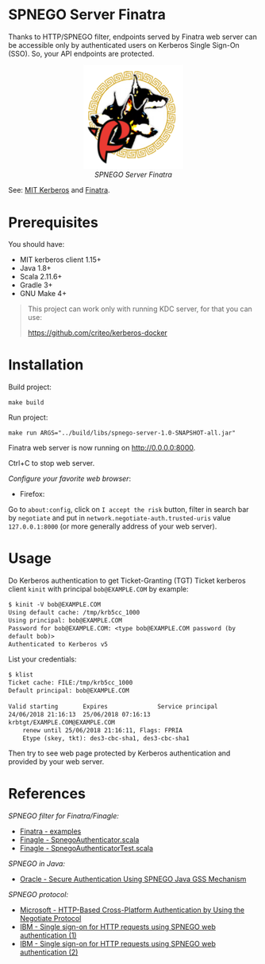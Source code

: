 # SPNEGO Server Finatra

Thanks to HTTP/SPNEGO filter, endpoints served by Finatra web server can be accessible 
only by authenticated users on Kerberos Single Sign-On (SSO). So, your API endpoints are
protected.

<p align="center">
  <img alt="finatra_kerberos.png" src="./media/finatra_kerberos.png" width=200/><br>
  <i>SPNEGO Server Finatra</i>
</p>

See: [MIT Kerberos](https://web.mit.edu/kerberos/) and [Finatra](https://twitter.github.io/finatra/). 

# Prerequisites

You should have:

* MIT kerberos client 1.15+
* Java 1.8+
* Scala 2.11.6+
* Gradle 3+
* GNU Make 4+

> This project can work only with running KDC server, for that you can use:
>
> https://github.com/criteo/kerberos-docker

# Installation

Build project:

~~~
make build
~~~

Run project:

~~~
make run ARGS="../build/libs/spnego-server-1.0-SNAPSHOT-all.jar"
~~~

Finatra web server is now running on http://0.0.0.0:8000.

Ctrl+C to stop web server.

*Configure your favorite web browser*:

* Firefox:

Go to `about:config`, click on `I accept the risk` button, filter in search bar by `negotiate` and 
put in `network.negotiate-auth.trusted-uris` value `127.0.0.1:8000` (or more generally address of your web server).

# Usage

Do Kerberos authentication to get Ticket-Granting (TGT) Ticket kerberos client `kinit` with principal `bob@EXAMPLE.COM`
by example:

~~~
$ kinit -V bob@EXAMPLE.COM 
Using default cache: /tmp/krb5cc_1000
Using principal: bob@EXAMPLE.COM
Password for bob@EXAMPLE.COM: <type bob@EXAMPLE.COM password (by default bob)>
Authenticated to Kerberos v5
~~~

List your credentials:

~~~
$ klist
Ticket cache: FILE:/tmp/krb5cc_1000
Default principal: bob@EXAMPLE.COM

Valid starting       Expires              Service principal
24/06/2018 21:16:13  25/06/2018 07:16:13  krbtgt/EXAMPLE.COM@EXAMPLE.COM
	renew until 25/06/2018 21:16:11, Flags: FPRIA
	Etype (skey, tkt): des3-cbc-sha1, des3-cbc-sha1 
~~~

Then try to see web page protected by Kerberos authentication and provided by your web server.

# References

*SPNEGO filter for Finatra/Finagle:*

* [Finatra - examples](https://github.com/twitter/finatra/tree/develop/examples)
* [Finagle - SpnegoAuthenticator.scala](https://github.com/twitter/finagle/blob/develop/finagle-http/src/main/scala/com/twitter/finagle/http/SpnegoAuthenticator.scala)
* [Finagle - SpnegoAuthenticatorTest.scala](https://github.com/twitter/finagle/blob/develop/finagle-http/src/test/scala/com/twitter/finagle/http/SpnegoAuthenticatorTest.scala)

*SPNEGO in Java:*

* [Oracle - Secure Authentication Using SPNEGO Java GSS Mechanism](https://docs.oracle.com/javase/10/security/part-v-secure-authentication-using-spnego-java-gss-mechanism.htm#JSSEC-GUID-B51B4169-BD5D-4A19-BC2B-7F6B3ABB9B7A)

*SPNEGO protocol:*

* [Microsoft - HTTP-Based Cross-Platform Authentication by Using the Negotiate Protocol](https://msdn.microsoft.com/en-us/library/ms995330.aspx)
* [IBM - Single sign-on for HTTP requests using SPNEGO web authentication (1)](https://www.ibm.com/support/knowledgecenter/SSEQTP_liberty/com.ibm.websphere.wlp.doc/ae/cwlp_spnego.html)
* [IBM - Single sign-on for HTTP requests using SPNEGO web authentication (2)](https://www.ibm.com/support/knowledgecenter/en/SSAW57_8.5.5/com.ibm.websphere.nd.multiplatform.doc/ae/csec_SPNEGO_explain.html)